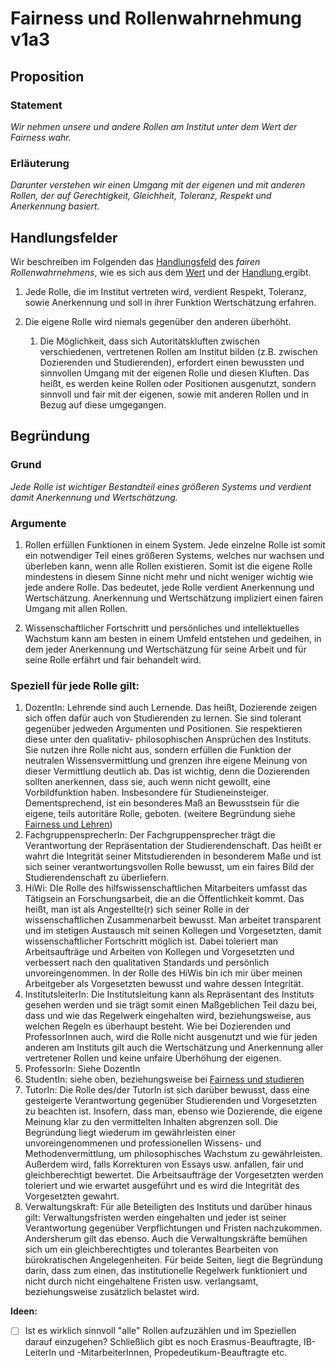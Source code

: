 <!---
   NAME - The NAME of this project is:
ethos

  FILE - The FILENAME of the current file is:
/v1a3.md

  CREATION - This project was CREATED on:
2017-01-28-16:15:00 UTC

  MODIFICATION - This project was last MODIFIED on:
2017-01-28-16:15:00 UTC

  VERSION - The current VERSION of this project is:
<git-commit-hash>-2017-01-28-16:15:00 UTC

  CREATOR(S) - This project was CREATED by:
Michael Czechowski, Martin Maga

  CONTACT - You can CONTACT the creator(s) or developer(s) of this project at:
E-Mail: mail@martinmaga.de

  COPYRIGHT - The COPYRIGHT holder of this project is:
COPYRIGHT (c) 2016 Martin Maga

  LICENSE - This project is LICENSED under the following license:
Martin Maga 2016 CC BY-SA 4.0 https://creativecommons.org

  SUBFILE – This is a SUBFILE! For more INFORMATION on this project go to:
/README.md
--->

# Fairness und Rollenwahrnehmung v1a3
## Proposition
### Statement
*Wir nehmen unsere und andere Rollen am Institut unter dem Wert der Fairness wahr.*

### Erläuterung
*Darunter verstehen wir einen Umgang mit der eigenen und mit anderen Rollen, der auf Gerechtigkeit, Gleichheit, Toleranz, Respekt und Anerkennung basiert.*


## Handlungsfelder
Wir beschreiben im Folgenden das [Handlungsfeld](../synopsis/reasons.md) des *fairen Rollenwahrnehmens*, wie es sich aus dem [Wert](../values/v1_fairness.md) und der [Handlung ](../actions/a3_roles.md) ergibt.

1. Jede Rolle, die im Institut vertreten wird, verdient Respekt, Toleranz, sowie Anerkennung und soll in ihrer Funktion Wertschätzung erfahren.

2. Die eigene Rolle wird niemals gegenüber den anderen überhöht.

    1. Die Möglichkeit, dass sich Autoritätskluften zwischen verschiedenen, vertretenen Rollen am Institut bilden (z.B. zwischen Dozierenden und Studierenden), erfordert einen bewussten und sinnvollen Umgang mit der eigenen Rolle und diesen Kluften. Das heißt, es werden keine Rollen oder Positionen ausgenutzt, sondern sinnvoll und fair mit der eigenen, sowie mit anderen Rollen und in Bezug auf diese umgegangen.

## Begründung
### Grund
*Jede Rolle ist wichtiger Bestandteil eines größeren Systems und verdient damit Anerkennung und Wertschätzung.*


### Argumente
1. Rollen erfüllen Funktionen in einem System. Jede einzelne Rolle ist somit ein notwendiger Teil eines größeren Systems, welches nur wachsen und überleben kann, wenn alle Rollen existieren. Somit ist die eigene Rolle mindestens in diesem Sinne nicht mehr und nicht weniger wichtig wie jede andere Rolle. Das bedeutet, jede Rolle verdient Anerkennung und Wertschätzung. Anerkennung und Wertschätzung impliziert einen fairen Umgang mit allen Rollen.

2. Wissenschaftlicher Fortschritt und persönliches und intellektuelles Wachstum kann am besten in einem Umfeld entstehen und gedeihen, in dem jeder Anerkennung und Wertschätzung für seine Arbeit und für seine Rolle erfährt und fair behandelt wird.






### Speziell für jede Rolle gilt:

1. DozentIn: Lehrende sind auch Lernende. Das heißt, Dozierende zeigen sich offen dafür auch von Studierenden zu lernen. Sie sind tolerant gegenüber jedweden Argumenten und Positionen. Sie respektieren diese unter den qualitativ- philosophischen Ansprüchen des Instituts. Sie nutzen ihre Rolle nicht aus, sondern erfüllen die Funktion der neutralen Wissensvermittlung und grenzen ihre eigene Meinung von dieser Vermittlung deutlich ab. Das ist wichtig, denn die Dozierenden sollten anerkennen, dass sie, auch wenn nicht gewollt, eine Vorbildfunktion haben. Insbesondere für Studieneinsteiger. Dementsprechend, ist ein besonderes Maß an Bewusstsein für die eigene, teils autoritäre Rolle, geboten. (weitere Begründung siehe [Fairness und Lehren](../fields/v1a2.md))
2. FachgruppensprecherIn: Der Fachgruppensprecher trägt die Verantwortung der Repräsentation der Studierendenschaft. Das heißt er wahrt die Integrität seiner Mitstudierenden in besonderem Maße und ist sich seiner verantwortungsvollen Rolle bewusst, um ein faires Bild der Studierendenschaft zu überliefern.
3. HiWi: DIe Rolle des hilfswissenschaftlichen Mitarbeiters umfasst das Tätigsein an Forschungsarbeit, die an die Öffentlichkeit kommt. Das heißt, man ist als Angestellte(r) sich seiner Rolle in der wissenschaftlichen Zusammenarbeit bewusst. Man arbeitet transparent und im stetigen Austausch mit seinen Kollegen und Vorgesetzten, damit wissenschaftlicher Fortschritt möglich ist. Dabei toleriert man Arbeitsaufträge und Arbeiten von Kollegen und Vorgesetzten und verbessert nach den qualitativen Standards und persönlich unvoreingenommen. In der Rolle des HiWis bin ich mir über meinen Arbeitgeber als Vorgesetzten bewusst und wahre dessen Integrität.
4. InstitutsleiterIn: Die Institutsleitung kann als Repräsentant des Instituts gesehen werden und sie trägt somit einen Maßgeblichen Teil dazu bei, dass und wie das Regelwerk eingehalten wird, beziehungsweise, aus welchen Regeln es überhaupt besteht. Wie bei Dozierenden und ProfessorInnen auch, wird die Rolle nicht ausgenutzt und wie für jeden anderen am Instituts gilt auch die Wertschätzung und Anerkennung aller vertretener Rollen und keine unfaire Überhöhung der eigenen.
5. ProfessorIn: Siehe DozentIn
6. StudentIn: siehe oben, beziehungsweise bei [Fairness und studieren](./v1a4.md)
7. TutorIn: Die Rolle des/der TutorIn ist sich darüber bewusst, dass eine gesteigerte Verantwortung gegenüber Studierenden und Vorgesetzten zu beachten ist. Insofern, dass man, ebenso wie Dozierende, die eigene Meinung klar zu den vermittelten Inhalten abgrenzen soll. Die Begründung liegt wiederum im gewährleisten einer unvoreingenommenen und professionellen Wissens- und Methodenvermittlung, um philosophisches Wachstum zu gewährleisten. Außerdem wird, falls Korrekturen von Essays usw. anfallen, fair und gleichberechtigt bewertet. Die Arbeitsaufträge der Vorgesetzten werden toleriert und wie erwartet ausgeführt und es wird die Integrität des Vorgesetzten gewahrt.
8. Verwaltungskraft: Für alle Beteiligten des Instituts und darüber hinaus gilt: Verwaltungsfristen werden eingehalten und jeder ist seiner Verantwortung gegenüber Verpflichtungen und Fristen nachzukommen. Andersherum gilt das ebenso. Auch die Verwaltungskräfte bemühen sich um ein gleichberechtigtes und tolerantes Bearbeiten von bürokratischen Angelegenheiten. Für beide Seiten, liegt die Begründung darin, dass zum einen, das institutionelle Regelwerk funktioniert und nicht durch nicht eingehaltene Fristen usw. verlangsamt, beziehungsweise zusätzlich belastet wird.

__Ideen:__
- [ ] Ist es wirklich sinnvoll "alle" Rollen aufzuzählen und im Speziellen darauf einzugehen? Schließlich gibt es noch Erasmus-Beauftragte, IB-LeiterIn und -MitarbeiterInnen, Propedeutikum-Beauftragte etc.
